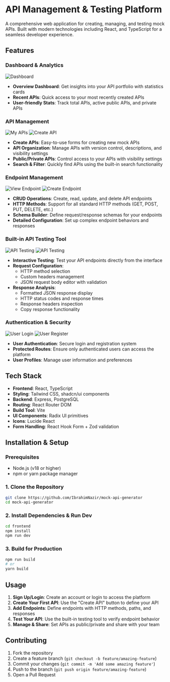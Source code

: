 # API Management & Testing Platform

A comprehensive web application for creating, managing, and testing mock APIs. Built with modern technologies including React, and TypeScript for a seamless developer experience.


## Features

### Dashboard & Analytics
![Dashboard](src/assets/dashboard.png)
- **Overview Dashboard**: Get insights into your API portfolio with statistics cards
- **Recent APIs**: Quick access to your most recently created APIs
- **User-friendly Stats**: Track total APIs, active public APIs, and private APIs

### API Management
![My APIs](src/assets/apis-my-api.png)
![Create API](src/assets/apis-create-api.png)
- **Create APIs**: Easy-to-use forms for creating new mock APIs
- **API Organization**: Manage APIs with version control, descriptions, and visibility settings
- **Public/Private APIs**: Control access to your APIs with visibility settings
- **Search & Filter**: Quickly find APIs using the built-in search functionality

### Endpoint Management
![View Endpoint](src/assets/apis-details-endpoint.png)
![Create Endpoint](src/assets/apis-endpoints-create.png)
- **CRUD Operations**: Create, read, update, and delete API endpoints
- **HTTP Methods**: Support for all standard HTTP methods (GET, POST, PUT, DELETE, etc.)
- **Schema Builder**: Define request/response schemas for your endpoints
- **Detailed Configuration**: Set up complex endpoint behaviors and responses

### Built-in API Testing Tool
![API Testing](src/assets/apis-test-tool-1.png)
![API Testing](src/assets/apis-test-tool-2.png)

- **Interactive Testing**: Test your API endpoints directly from the interface
- **Request Configuration**: 
  - HTTP method selection
  - Custom headers management
  - JSON request body editor with validation
- **Response Analysis**:
  - Formatted JSON response display
  - HTTP status codes and response times
  - Response headers inspection
  - Copy response functionality


### Authentication & Security
![User Login](src/assets/auth-login.png)
![User Register](src/assets/auth-register.png)

- **User Authentication**: Secure login and registration system
- **Protected Routes**: Ensure only authenticated users can access the platform
- **User Profiles**: Manage user information and preferences

## Tech Stack

- **Frontend**: React, TypeScript
- **Styling**: Tailwind CSS, shadcn/ui components
- **Backend**: Express, PostgreSQL
- **Routing**: React Router DOM
- **Build Tool**: Vite
- **UI Components**: Radix UI primitives
- **Icons**: Lucide React
- **Form Handling**: React Hook Form + Zod validation

## Installation & Setup

### Prerequisites
- Node.js (v18 or higher)
- npm or yarn package manager

### 1. Clone the Repository
```bash
git clone https://github.com/IbrahimNazir/mock-api-generator
cd mock-api-generator
```

### 2. Install Dependencies & Run Dev
```bash
cd frontend
npm install
npm run dev
```

### 3. Build for Production
```bash
npm run build
# or
yarn build
```

## Usage

1. **Sign Up/Login**: Create an account or login to access the platform
2. **Create Your First API**: Use the "Create API" button to define your API
3. **Add Endpoints**: Define endpoints with HTTP methods, paths, and responses
4. **Test Your API**: Use the built-in testing tool to verify endpoint behavior
5. **Manage & Share**: Set APIs as public/private and share with your team

## Contributing

1. Fork the repository
2. Create a feature branch (`git checkout -b feature/amazing-feature`)
3. Commit your changes (`git commit -m 'Add some amazing feature'`)
4. Push to the branch (`git push origin feature/amazing-feature`)
5. Open a Pull Request
